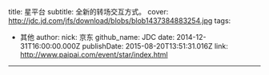 title: 星平台
subtitle: 全新的转场交互方式。
cover: http://jdc.jd.com/jfs/download/blobs/blob1437384883254.jpg
tags:
  - 其他
author:
  nick: 京东
  github_name: JDC
date: 2014-12-31T16:00:00.000Z
publishDate: 2015-08-20T13:51:31.016Z
link: http://www.paipai.com/event/star/index.html
---
